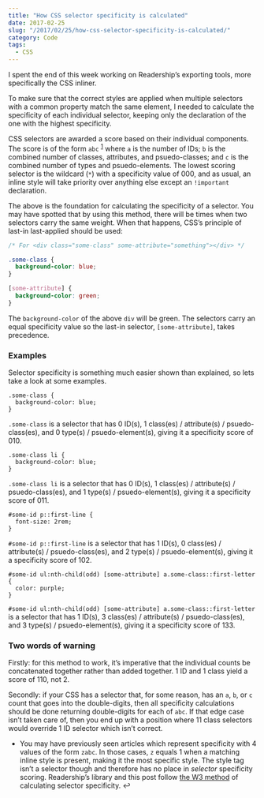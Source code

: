 ```yaml
---
title: "How CSS selector specificity is calculated"
date: 2017-02-25
slug: "/2017/02/25/how-css-selector-specificity-is-calculated/"
category: Code
tags:
  - CSS
---
```


I spent the end of this week working on Readership’s exporting tools, more specifically the CSS inliner.

To make sure that the correct styles are applied when multiple selectors with a common property match the same element, I needed to calculate the specificity of each individual selector, keeping only the declaration of the one with the highest specificity.

CSS selectors are awarded a score based on their individual components. The score is of the form `abc` <sup id="fnref-38-1"><a href="#fn-38-1">1</a></sup> where `a` is the number of IDs; `b` is the combined number of classes, attributes, and psuedo-classes; and `c` is the combined number of types and psuedo-elements. The lowest scoring selector is the wildcard (`*`) with a specificity value of 000, and as usual, an inline style will take priority over anything else except an `!important` declaration.

The above is the foundation for calculating the specificity of a selector. You may have spotted that by using this method, there will be times when two selectors carry the same weight. When that happens, CSS’s principle of last-in last-applied should be used:

```css
/* For <div class="some-class" some-attribute="something"></div> */

.some-class {
  background-color: blue;
}

[some-attribute] {
  background-color: green;
}
```

The `background-color` of the above `div` will be green. The selectors carry an equal specificity value so the last-in selector, `[some-attribute]`, takes precedence.

### Examples

Selector specificity is something much easier shown than explained, so lets take a look at some examples.

```
.some-class {
  background-color: blue;
}
```

`.some-class` is a selector that has 0 ID(s), 1 class(es) / attribute(s) / psuedo-class(es), and 0 type(s) / psuedo-element(s), giving it a specificity score of 010.

```
.some-class li {
  background-color: blue;
}
```

`.some-class li` is a selector that has 0 ID(s), 1 class(es) / attribute(s) / psuedo-class(es), and 1 type(s) / psuedo-element(s), giving it a specificity score of 011.

```
#some-id p::first-line {
  font-size: 2rem;
}
```

`#some-id p::first-line` is a selector that has 1 ID(s), 0 class(es) / attribute(s) / psuedo-class(es), and 2 type(s) / psuedo-element(s), giving it a specificity score of 102.

```
#some-id ul:nth-child(odd) [some-attribute] a.some-class::first-letter {
  color: purple;
}
```

`#some-id ul:nth-child(odd) [some-attribute] a.some-class::first-letter` is a selector that has 1 ID(s), 3 class(es) / attribute(s) / psuedo-class(es), and 3 type(s) / psuedo-element(s), giving it a specificity score of 133.

### Two words of warning

Firstly: for this method to work, it’s imperative that the individual counts be concatenated together rather than added together. 1 ID and 1 class yield a score of 110, not 2.

Secondly: if your CSS has a selector that, for some reason, has an `a`, `b`, or `c` count that goes into the double-digits, then all specificity calculations should be done returning double-digits for each of `abc`. If that edge case isn’t taken care of, then you end up with a position where 11 class selectors would override 1 ID selector which isn’t correct.

- You may have previously seen articles which represent specificity with 4 values of the form `zabc`. In those cases, `z` equals 1 when a matching inline style is present, making it the most specific style. The style tag isn’t a selector though and therefore has no place in _selector_ specificity scoring. Readership’s library and this post follow [the W3 method](https://www.w3.org/TR/selectors/#specificity) of calculating selector specificity.&nbsp;↩

